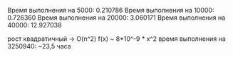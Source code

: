 Время выполнения на 5000: 0.210786
Время выполнения на 10000: 0.726360
Время выполнения на 20000: 3.060171
Время выполнения на 40000: 12.927038

рост квадратичный -> O(n^2)
f(x) ~ 8*10^-9 * x^2
время выполнения на 3250940: ~23,5 часа
